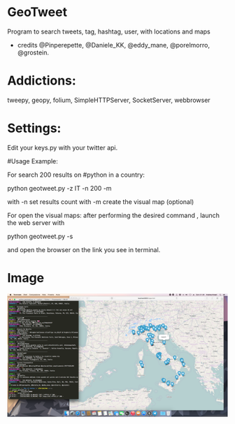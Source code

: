 # GeoTweet
Program to search tweets, tag, hashtag, user, with locations and maps
- credits @Pinperepette, @Daniele_KK, @eddy_mane, @porelmorro, @grostein.

# Addictions:
tweepy, geopy, folium, SimpleHTTPServer, SocketServer, webbrowser

# Settings:
Edit your keys.py with your twitter api.

#Usage Example:

For search 200 results on #python in a country:

python geotweet.py -z IT -n 200 -m

with -n set results count
with -m create the visual map (optional)

For open the visual maps:
after performing the desired command , 
launch the web server with 

python geotweet.py -s

and open the browser on the link you see in terminal.
# Image
![](https://github.com/Pinperepette/GeoTweet/blob/master/image.png)
